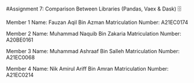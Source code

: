 #Assignment 7: Comparison Between Libraries (Pandas, Vaex & Dask) 🗄️

Member 1
Name: Fauzan Aqil Bin Azman
Matriculation Number: A21EC0174

Member 2
Name: Muhammad Naquib Bin Zakaria
Matriculation Number: A20BE0161

Member 3
Name: Muhammad Ashraaf Bin Salleh
Matriculation Number: A21EC0068

Member 4
Name: Nik Amirul Ariff Bin Amran
Matriculation Number: A21EC0214
